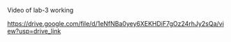 Video of lab-3 working 

https://drive.google.com/file/d/1eNfNBa0yey6XEKHDiF7gOz24rhJy2sQa/view?usp=drive_link
